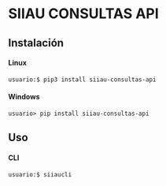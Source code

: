 # SIIAU CONSULTAS API

## Instalación

#### Linux
```usuario:$ pip3 install siiau-consultas-api```

#### Windows
```usuario> pip install siiau-consultas-api```

## Uso

#### CLI
```usuario:$ siiaucli```
